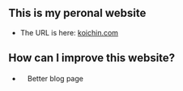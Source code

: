 ## This is my peronal website
- The URL is here: [koichin.com](https://koichin.com)

## How can I improve this website?
- 　Better blog page
